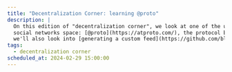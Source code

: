 ```yaml
---
title: "Decentralization Corner: learning @proto"
description: |
  On this edition of "decentralization corner", we look at one of the up-and-coming technologies in the
  social networks space: [@proto](https://atproto.com/), the protocol behind BlueSky. If time permits,
  we'll also look into [generating a custom feed](https://github.com/bluesky-social/feed-generator) of Fandom Coders!
tags:
  - decentralization corner
scheduled_at: 2024-02-29 15:00:00
---
```

